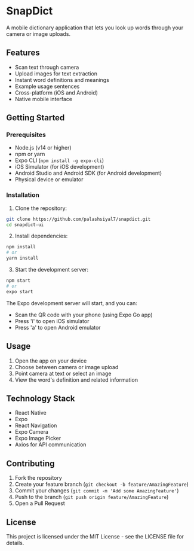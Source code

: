 # SnapDict

A mobile dictionary application that lets you look up words through your camera or image uploads.

## Features

- Scan text through camera
- Upload images for text extraction
- Instant word definitions and meanings
- Example usage sentences
- Cross-platform (iOS and Android)
- Native mobile interface

## Getting Started

### Prerequisites

- Node.js (v14 or higher)
- npm or yarn
- Expo CLI (`npm install -g expo-cli`)
- iOS Simulator (for iOS development)
- Android Studio and Android SDK (for Android development)
- Physical device or emulator

### Installation

1. Clone the repository:
```bash
git clone https://github.com/palashsiyal7/snapdict.git
cd snapdict-ui
```

2. Install dependencies:
```bash
npm install
# or
yarn install
```

3. Start the development server:
```bash
npm start
# or
expo start
```

The Expo development server will start, and you can:
- Scan the QR code with your phone (using Expo Go app)
- Press 'i' to open iOS simulator
- Press 'a' to open Android emulator

## Usage

1. Open the app on your device
2. Choose between camera or image upload
3. Point camera at text or select an image
4. View the word's definition and related information

## Technology Stack

- React Native
- Expo
- React Navigation
- Expo Camera
- Expo Image Picker
- Axios for API communication

## Contributing

1. Fork the repository
2. Create your feature branch (`git checkout -b feature/AmazingFeature`)
3. Commit your changes (`git commit -m 'Add some AmazingFeature'`)
4. Push to the branch (`git push origin feature/AmazingFeature`)
5. Open a Pull Request

## License

This project is licensed under the MIT License - see the LICENSE file for details.
